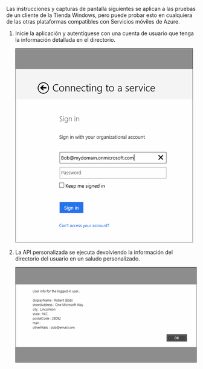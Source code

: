 

Las instrucciones y capturas de pantalla siguientes se aplican a las pruebas de un cliente de la Tienda Windows, pero puede probar esto en cualquiera de las otras plataformas compatibles con Servicios móviles de Azure.

1. Inicie la aplicación y autentíquese con una cuenta de usuario que tenga la información detallada en el directorio. 

    ![](./media/mobile-services-aad-graph-info-test-app/bob-login.png)

2. La API personalizada se ejecuta devolviendo la información del directorio del usuario en un saludo personalizado.

    ![](./media/mobile-services-aad-graph-info-test-app/custom-greeting.png)

<!---HONumber=Oct15_HO3-->